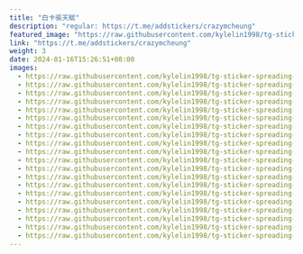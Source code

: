 ```yaml
---
title: "白卡張天賦"
description: "regular: https://t.me/addstickers/crazymcheung"
featured_image: "https://raw.githubusercontent.com/kylelin1998/tg-sticker-spreading-worldwide-images/main/img/3c60fc70-9281-42e6-81fa-d4d3c1b4a8f2.jpg"
link: "https://t.me/addstickers/crazymcheung"
weight: 3
date: 2024-01-16T15:26:51+08:00
images:
  - https://raw.githubusercontent.com/kylelin1998/tg-sticker-spreading-worldwide-images/main/img/3c60fc70-9281-42e6-81fa-d4d3c1b4a8f2.jpg
  - https://raw.githubusercontent.com/kylelin1998/tg-sticker-spreading-worldwide-images/main/img/c3fee97b-c06c-4547-a2f0-0481ae56609d.jpg
  - https://raw.githubusercontent.com/kylelin1998/tg-sticker-spreading-worldwide-images/main/img/e73deae1-2850-48f7-b8c8-ffe749591d10.jpg
  - https://raw.githubusercontent.com/kylelin1998/tg-sticker-spreading-worldwide-images/main/img/d422d0e5-e68c-4c51-85d9-00b2a91956ef.jpg
  - https://raw.githubusercontent.com/kylelin1998/tg-sticker-spreading-worldwide-images/main/img/e011c4ec-bd58-4f86-9e8f-2e4a6fadfb1f.jpg
  - https://raw.githubusercontent.com/kylelin1998/tg-sticker-spreading-worldwide-images/main/img/a3bfb78d-5633-45f0-8932-b11cf01e017e.jpg
  - https://raw.githubusercontent.com/kylelin1998/tg-sticker-spreading-worldwide-images/main/img/314eb35f-5060-489c-a0d1-c745d1f9e4a7.jpg
  - https://raw.githubusercontent.com/kylelin1998/tg-sticker-spreading-worldwide-images/main/img/70363464-c52f-4feb-a72b-b2593f9dd7ee.jpg
  - https://raw.githubusercontent.com/kylelin1998/tg-sticker-spreading-worldwide-images/main/img/19c3c523-6c80-4694-a48d-70783e863a5b.jpg
  - https://raw.githubusercontent.com/kylelin1998/tg-sticker-spreading-worldwide-images/main/img/a249f46c-e801-496b-982b-15f72857d055.jpg
  - https://raw.githubusercontent.com/kylelin1998/tg-sticker-spreading-worldwide-images/main/img/99a4250f-120e-4909-b003-2d4bfeae8e82.jpg
  - https://raw.githubusercontent.com/kylelin1998/tg-sticker-spreading-worldwide-images/main/img/83b03159-713d-4980-b9bf-59dd8cf96c1c.jpg
  - https://raw.githubusercontent.com/kylelin1998/tg-sticker-spreading-worldwide-images/main/img/ac5cabba-b866-4280-bcee-e4d3c8954362.jpg
  - https://raw.githubusercontent.com/kylelin1998/tg-sticker-spreading-worldwide-images/main/img/56a9a173-1bf8-4264-9eb6-8b20fe960a92.jpg
  - https://raw.githubusercontent.com/kylelin1998/tg-sticker-spreading-worldwide-images/main/img/7c09e552-daa8-46b8-839d-0f5f20689428.jpg
  - https://raw.githubusercontent.com/kylelin1998/tg-sticker-spreading-worldwide-images/main/img/e98dde44-67aa-4fa1-bd92-cb8abb2582ef.jpg
  - https://raw.githubusercontent.com/kylelin1998/tg-sticker-spreading-worldwide-images/main/img/7a362c05-a1d8-46f3-a873-782dd29d6014.jpg
  - https://raw.githubusercontent.com/kylelin1998/tg-sticker-spreading-worldwide-images/main/img/80f24c36-26f7-4fc4-b12b-bba4d50b05c3.jpg
  - https://raw.githubusercontent.com/kylelin1998/tg-sticker-spreading-worldwide-images/main/img/777b6369-87c4-4b40-9405-282c720c83a3.jpg
  - https://raw.githubusercontent.com/kylelin1998/tg-sticker-spreading-worldwide-images/main/img/357023e5-6f3a-4931-b010-25c1edd5f1c7.jpg
---
```

